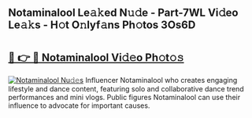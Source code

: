 ## Notaminalool Le𝚊𝚔ed N𝚞𝚍e - Part-7WL Vi𝚍eo Le𝚊𝚔s - H𝚘t O𝚗lyf𝚊ns Ph𝚘tos 3Os6D

# <h2><a href="http://hf2zmqc.feru.top/?c=Notaminalool">🔗 👉 🔴 Notaminalool Vi𝚍𝚎o Ph𝚘t𝚘𝚜</a></h2>

[![Notaminalool Nu𝚍𝚎s](https://i.imgur.com/0TWrTi3.gif)](http://hf2zmqc.feru.top/?c=Notaminalool)
Influencer Notaminalool who creates engaging lifestyle and dance content, featuring solo and collaborative dance trend performances and mini vlogs. Public figures Notaminalool can use their influence to advocate for important causes. 
